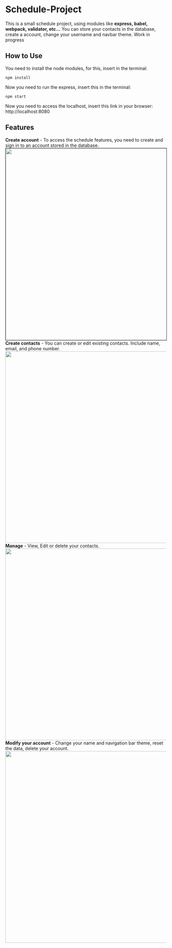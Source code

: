 # Schedule-Project

This is a small schedule project, using modules like **express, babel, webpack, validator, etc...**
You can store your contacts in the database, create a account, change your username and navbar theme.
Work in progress
## How to Use

You need to install the node modules, for this, insert in the terminal:

```
npm install
```

Now you need to run the express, insert this in the terminal:

```
npm start
```

Now you need to access the localhost, insert this link in your browser: http://localhost:8080

## Features
**Create account** - To access the schedule features, you need to create and sign in to an account stored in the database.
<br>
<img width='600' border='1 solid black' src='https://user-images.githubusercontent.com/89887370/186805114-49cf3950-147f-4a2a-a440-567935d05cea.png'>
<br>
**Create contacts** - You can create or edit existing contacts. Include name, email, and phone number.
<img width='600' src='https://user-images.githubusercontent.com/89887370/186806078-b42a9a7b-64dc-4432-b570-560dd4a87269.png'>
<br>
**Manage** - View, Edit or delete your contacts.
<br>
<img width='600' src='https://user-images.githubusercontent.com/89887370/186806269-33946ec9-d919-440b-87e3-989e9db4dceb.png'>
<br>
**Modify your account** - Change your name and navigation bar theme, reset the data, delete your account.
<br>
<img width='600' src='https://user-images.githubusercontent.com/89887370/186807178-29cdb1d8-08b4-4b3b-8b38-94e65a5cb616.png'>
